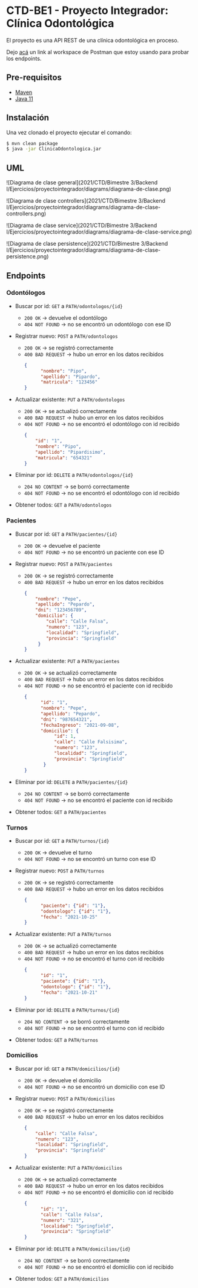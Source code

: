 # CTD-BE1 - Proyecto Integrador: Clínica Odontológica

El proyecto es una API REST de una clínica odontológica en proceso.

Dejo [acá](https://www.postman.com/valva-ro/workspace/backend-clinica-odontologica/collection/16623509-a7b0be55-4085-45e9-af03-c03c9461be09?ctx=documentation)
un link al workspace de Postman que estoy usando para probar los endpoints.

## Pre-requisitos
- [Maven](https://maven.apache.org/download.cgi)
- [Java 11](https://www.oracle.com/java/technologies/downloads/#java11)

## Instalación
Una vez clonado el proyecto ejecutar el comando:
```bash
$ mvn clean package
$ java -jar ClinicaOdontologica.jar
```

## UML

![Diagrama de clase general](2021/CTD/Bimestre 3/Backend I/Ejercicios/proyectointegrador/diagrams/diagrama-de-clase.png)

![Diagrama de clase controllers](2021/CTD/Bimestre 3/Backend I/Ejercicios/proyectointegrador/diagrams/diagrama-de-clase-controllers.png)

![Diagrama de clase service](2021/CTD/Bimestre 3/Backend I/Ejercicios/proyectointegrador/diagrams/diagrama-de-clase-service.png)

![Diagrama de clase persistence](2021/CTD/Bimestre 3/Backend I/Ejercicios/proyectointegrador/diagrams/diagrama-de-clase-persistence.png)

## Endpoints
### Odontólogos
  - Buscar por id: `GET` a `PATH/odontologos/{id}`
      - `200 OK` → devuelve el odontólogo
      - `404 NOT FOUND` → no se encontró un odontólogo con ese ID


  - Registrar nuevo: `POST` a `PATH/odontologos`
      - `200 OK` → se registró correctamente
      - `400 BAD REQUEST` → hubo un error en los datos recibidos
          ```json
          {
                "nombre": "Pipo",
                "apellido": "Pipardo",
                "matricula": "123456"
          }
          ```
        
  - Actualizar existente: `PUT` a `PATH/odontologos`
      - `200 OK` → se actualizó correctamente
      - `400 BAD REQUEST` → hubo un error en los datos recibidos
      - `404 NOT FOUND` → no se encontró el odontólogo con id recibido
          ```json
        {
              "id": "1",
              "nombre": "Pipo",
              "apellido": "Pipardisimo",
              "matricula": "654321"
        }
          ```
        
  - Eliminar por id: `DELETE` a `PATH/odontologos/{id}`
      - `204 NO CONTENT` → se borró correctamente
      - `404 NOT FOUND` → no se encontró el odontólogo con id recibido


  - Obtener todos: `GET` a `PATH/odontologos`


### Pacientes

- Buscar por id: `GET` a `PATH/pacientes/{id}`
  - `200 OK` → devuelve el paciente
  - `404 NOT FOUND` → no se encontró un paciente con ese ID


- Registrar nuevo: `POST` a `PATH/pacientes`
  - `200 OK` → se registró correctamente
  - `400 BAD REQUEST` → hubo un error en los datos recibidos
      ```json
    {
          "nombre": "Pepe",
          "apellido": "Pepardo",
          "dni": "123456789",
          "domicilio": {
              "calle": "Calle Falsa",
              "numero": "123",
              "localidad": "Springfield",
              "provincia": "Springfield"
           }
    }
      ```
    
- Actualizar existente: `PUT` a `PATH/pacientes`
  - `200 OK` → se actualizó correctamente
  - `400 BAD REQUEST` → hubo un error en los datos recibidos
  - `404 NOT FOUND` → no se encontró el paciente con id recibido
    ```json
    {
          "id": "1",
          "nombre": "Pepe",
          "apellido": "Pepardo",
          "dni": "987654321",
          "fechaIngreso": "2021-09-08",
          "domicilio": {
               "id": 1,
               "calle": "Calle Falsisima",
               "numero": "123",
               "localidad": "Springfield",
               "provincia": "Springfield"
           }
    }
    ```
    
- Eliminar por id: `DELETE` a `PATH/pacientes/{id}`
  - `204 NO CONTENT` → se borró correctamente
  - `404 NOT FOUND` → no se encontró el paciente con id recibido


- Obtener todos: `GET` a `PATH/pacientes`


### Turnos
    
- Buscar por id: `GET` a `PATH/turnos/{id}`
  - `200 OK` → devuelve el turno
  - `404 NOT FOUND` → no se encontró un turno con ese ID


- Registrar nuevo: `POST` a `PATH/turnos`
  - `200 OK` → se registró correctamente
  - `400 BAD REQUEST` → hubo un error en los datos recibidos
    ```json
    {
          "paciente": {"id": "1"},
          "odontologo": {"id": "1"},
          "fecha": "2021-10-25"
    }
    ```

- Actualizar existente: `PUT` a `PATH/turnos`
    - `200 OK` → se actualizó correctamente
    - `400 BAD REQUEST` → hubo un error en los datos recibidos
    - `404 NOT FOUND` → no se encontró el turno con id recibido
      ```json
      {
            "id": "1",
            "paciente": {"id": "1"},
            "odontologo": {"id": "1"},
            "fecha": "2021-10-21"
      }
      ```
    
- Eliminar por id: `DELETE` a `PATH/turnos/{id}`
  - `204 NO CONTENT` → se borró correctamente
  - `404 NOT FOUND` → no se encontró el turno con id recibido


- Obtener todos: `GET` a `PATH/turnos`


### Domicilios

- Buscar por id: `GET` a `PATH/domicilios/{id}`
    - `200 OK` → devuelve el domicilio
    - `404 NOT FOUND` → no se encontró un domicilio con ese ID


- Registrar nuevo: `POST` a `PATH/domicilios`
    - `200 OK` → se registró correctamente
    - `400 BAD REQUEST` → hubo un error en los datos recibidos
        ```json
      {
            "calle": "Calle Falsa",
            "numero": "123",
            "localidad": "Springfield",
            "provincia": "Springfield"
      }
        ```

- Actualizar existente: `PUT` a `PATH/domicilios`
    - `200 OK` → se actualizó correctamente
    - `400 BAD REQUEST` → hubo un error en los datos recibidos
    - `404 NOT FOUND` → no se encontró el domicilio con id recibido
      ```json
      {
            "id": "1",
            "calle": "Calle Falsa",
            "numero": "321",
            "localidad": "Springfield",
            "provincia": "Springfield"
      }
      ```

- Eliminar por id: `DELETE` a `PATH/domicilios/{id}`
    - `204 NO CONTENT` → se borró correctamente
    - `404 NOT FOUND` → no se encontró el domicilio con id recibido


- Obtener todos: `GET` a `PATH/domicilios`
